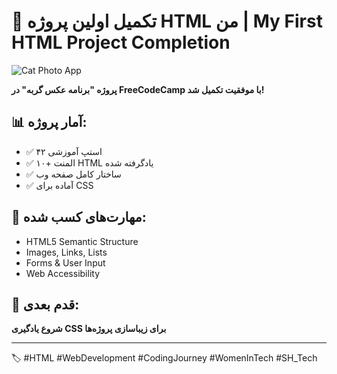 # 🎉 تکمیل اولین پروژه HTML من | My First HTML Project Completion

![Cat Photo App](https://cdn.freecodecamp.org/curriculum/cat-photo-app/relaxing-cat.jpg)

**پروژه "برنامه عکس گربه" در FreeCodeCamp با موفقیت تکمیل شد!**  

## 📊 آمار پروژه:
- ✅ ۴۲ استپ آموزشی
- ✅ ۱۰+ المنت HTML یادگرفته شده
- ✅ ساختار کامل صفحه وب
- ✅ آماده برای CSS

## 🎯 مهارت‌های کسب شده:
- HTML5 Semantic Structure
- Images, Links, Lists
- Forms & User Input
- Web Accessibility

## 🌟 قدم بعدی:
**شروع یادگیری CSS برای زیباسازی پروژه‌ها**

---

🏷️ #HTML #WebDevelopment #CodingJourney #WomenInTech #SH_Tech